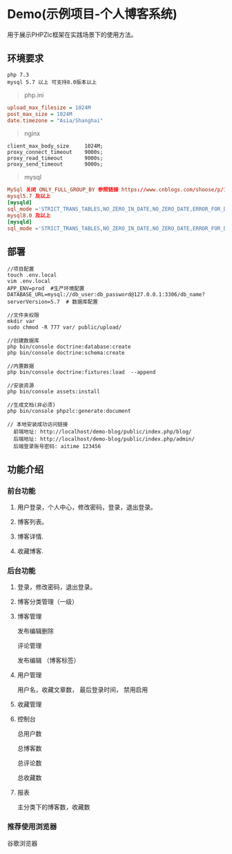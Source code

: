 # Demo(示例项目-个人博客系统)

用于展示PHPZlc框架在实践场景下的使用方法。

## 环境要求

    php 7.3
    mysql 5.7 以上 可支持8.0版本以上
    
> php.ini   

```ini
upload_max_filesize = 1024M
post_max_size = 1024M
date.timezone = "Asia/Shanghai"
```

> nginx

```apacheconfig
client_max_body_size     1024M;
proxy_connect_timeout    9000s;
proxy_read_timeout       9000s;
proxy_send_timeout       9000s;
```

> mysql

```mysql.cnf
MySql 关闭 ONLY_FULL_GROUP_BY 参照链接 https://www.cnblogs.com/shoose/p/13259186.html
mysql5.7 及以上
[mysqld]
sql_mode ='STRICT_TRANS_TABLES,NO_ZERO_IN_DATE,NO_ZERO_DATE,ERROR_FOR_DIVISION_BY_ZERO,NO_AUTO_CREATE_USER,NO_ENGINE_SUBSTITUTION'
mysql8.0 及以上
[mysqld]
sql_mode ='STRICT_TRANS_TABLES,NO_ZERO_IN_DATE,NO_ZERO_DATE,ERROR_FOR_DIVISION_BY_ZERO,NO_ENGINE_SUBSTITUTION'
```

## 部署

```shell script
//项目配置
touch .env.local
vim .env.local
APP_ENV=prod  #生产环境配置
DATABASE_URL=mysql://db_user:db_password@127.0.0.1:3306/db_name?serverVersion=5.7  # 数据库配置

//文件夹权限
mkdir var
sudo chmod -R 777 var/ public/upload/

//创建数据库
php bin/console doctrine:database:create
php bin/console doctrine:schema:create

//内置数据
php bin/console doctrine:fixtures:load  --append

//安装资源
php bin/console assets:install  

//生成文档(非必须)
php bin/console phpzlc:generate:document

// 本地安装成功访问链接
  前端地址: http://localhost/demo-blog/public/index.php/blog/
  后端地址: http://localhost/demo-blog/public/index.php/admin/
  后端登录账号密码: aitime 123456
```




## 功能介绍

### 前台功能

1. 用户登录，个人中心，修改密码，登录，退出登录。

2. 博客列表。

3. 博客详情.

4. 收藏博客.


### 后台功能

1. 登录，修改密码，退出登录。

2. 博客分类管理（一级）

3. 博客管理 

     发布编辑删除 
      
     评论管理
     
     发布编辑 （博客标签）
     
     
4. 用户管理

     用户名，收藏文章数， 最后登录时间， 禁用启用
     
5. 收藏管理     
     
6. 控制台

    总用户数
    
    总博客数
    
    总评论数
    
    总收藏数
    
8. 报表

    主分类下的博客数，收藏数
    
     
###  推荐使用浏览器
   谷歌浏览器

